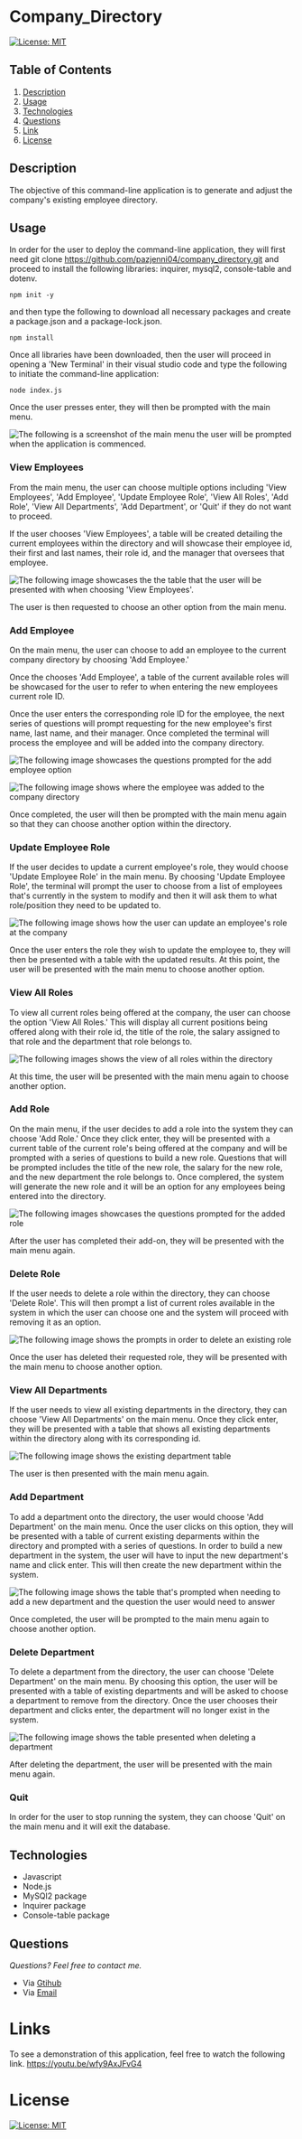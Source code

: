 # Company_Directory

[![License: MIT](https://img.shields.io/badge/License-MIT-yellow.svg)](https://opensource.org/licenses/MIT)

## **Table of Contents**

1. [Description](#description)
2. [Usage](#usage)
3. [Technologies](#technologies)
4. [Questions](#questions)
5. [Link](#links)
6. [License](#license)

## Description

The objective of this command-line application is to generate and adjust the company's existing employee directory.

## Usage

In order for the user to deploy the command-line application, they will first need git clone https://github.com/pazjenni04/company_directory.git and proceed to install the following libraries: inquirer, mysql2, console-table and dotenv.

`npm init -y`

and then type the following to download all necessary packages and create a package.json and a package-lock.json.

`npm install`

Once all libraries have been downloaded, then the user will proceed in opening a 'New Terminal' in their visual studio code and type the following to initiate the command-line application:

`node index.js `

Once the user presses enter, they will then be prompted with the main menu.

![The following is a screenshot of the main menu the user will be prompted when the application is commenced.](https://raw.githubusercontent.com/pazjenni04/company_directory/main/images/main-menu_img.PNG)

### **View Employees**

From the main menu, the user can choose multiple options including 'View Employees', 'Add Employee', 'Update Employee Role', 'View All Roles', 'Add Role', 'View All Departments', 'Add Department', or 'Quit' if they do not want to proceed.

If the user chooses 'View Employees', a table will be created detailing the current employees within the directory and will showcase their employee id, their first and last names, their role id, and the manager that oversees that employee.

![The following image showcases the the table that the user will be presented with when choosing 'View Employees'.](https://raw.githubusercontent.com/pazjenni04/company_directory/main/images/view-employees_img.PNG)

The user is then requested to choose an other option from the main menu.

### **Add Employee**

On the main menu, the user can choose to add an employee to the current company directory by choosing 'Add Employee.'

Once the chooses 'Add Employee', a table of the current available roles will be showcased for the user to refer to when entering the new employees current role ID.

Once the user enters the corresponding role ID for the employee, the next series of questions will prompt requesting for the new employee's first name, last name, and their manager. Once completed the terminal will process the employee and will be added into the company directory.

![The following image showcases the questions prompted for the add employee option](https://raw.githubusercontent.com/pazjenni04/company_directory/main/images/new-employee-questions_img.PNG)

![The following image shows where the employee was added to the company directory](https://raw.githubusercontent.com/pazjenni04/company_directory/main/images/added-to-directory_img.PNG)

Once completed, the user will then be prompted with the main menu again so that they can choose another option within the directory.

### **Update Employee Role**

If the user decides to update a current employee's role, they would choose 'Update Employee Role' in the main menu. By choosing 'Update Employee Role', the terminal will prompt the user to choose from a list of employees that's currently in the system to modify and then it will ask them to what role/position they need to be updated to.

![The following image shows how the user can update an employee's role at the company](https://raw.githubusercontent.com/pazjenni04/company_directory/main/images/update-employee_img.PNG)

Once the user enters the role they wish to update the employee to, they will then be presented with a table with the updated results. At this point, the user will be presented with the main menu to choose another option.

### **View All Roles**

To view all current roles being offered at the company, the user can choose the option 'View All Roles.' This will display all current positions being offered along with their role id, the title of the role, the salary assigned to that role and the department that role belongs to.

![The following images shows the view of all roles within the directory](https://raw.githubusercontent.com/pazjenni04/company_directory/main/images/all-roles_img.PNG)

At this time, the user will be presented with the main menu again to choose another option.

### **Add Role**

On the main menu, if the user decides to add a role into the system they can choose 'Add Role.' Once they click enter, they will be presented with a current table of the current role's being offered at the company and will be prompted with a series of questions to build a new role. Questions that will be prompted includes the title of the new role, the salary for the new role, and the new department the role belongs to. Once complered, the system will generate the new role and it will be an option for any employees being entered into the directory.

![The following images showcases the questions prompted for the added role](https://raw.githubusercontent.com/pazjenni04/company_directory/main/images/add-role_img.PNG)

After the user has completed their add-on, they will be presented with the main menu again.

### **Delete Role**

If the user needs to delete a role within the directory, they can choose 'Delete Role'. This will then prompt a list of current roles available in the system in which the user can choose one and the system will proceed with removing it as an option.

![The following image shows the prompts in order to delete an existing role](https://raw.githubusercontent.com/pazjenni04/company_directory/main/images/delete-role_img.PNG)

Once the user has deleted their requested role, they will be presented with the main menu to choose another option.

### **View All Departments**

If the user needs to view all existing departments in the directory, they can choose 'View All Departments' on the main menu. Once they click enter, they will be presented with a table that shows all existing departments within the directory along with its corresponding id.

![The following image shows the existing department table](https://raw.githubusercontent.com/pazjenni04/company_directory/main/images/all-departments_img.PNG)

The user is then presented with the main menu again.

### **Add Department**

To add a department onto the directory, the user would choose 'Add Department' on the main menu. Once the user clicks on this option, they will be presented with a table of current existing deparments within the directory and prompted with a series of questions. In order to build a new department in the system, the user will have to input the new department's name and click enter. This will then create the new department within the system.

![The following image shows the table that's prompted when needing to add a new department and the question the user would need to answer](https://raw.githubusercontent.com/pazjenni04/company_directory/main/images/new-department_img.PNG)

Once completed, the user will be prompted to the main menu again to choose another option.

### **Delete Department**

To delete a department from the directory, the user can choose 'Delete Department' on the main menu. By choosing this option, the user will be presented with a table of existing departments and will be asked to choose a department to remove from the directory. Once the user chooses their department and clicks enter, the department will no longer exist in the system.

![The following image shows the table presented when deleting a department](https://raw.githubusercontent.com/pazjenni04/company_directory/main/images/delete-department_img.PNG)

After deleting the department, the user will be presented with the main menu again.

### **Quit**

In order for the user to stop running the system, they can choose 'Quit' on the main menu and it will exit the database.

## Technologies

- Javascript
- Node.js
- MySQl2 package
- Inquirer package
- Console-table package

## Questions

_Questions? Feel free to contact me._

- Via [Gtihub](https://github.com/pazjenni04)
- Via [Email](pazjenni1331@gmail.com)

# Links

To see a demonstration of this application, feel free to watch the following link. https://youtu.be/wfy9AxJFvG4

# License

[![License: MIT](https://img.shields.io/badge/License-MIT-yellow.svg)](https://opensource.org/licenses/MIT)
